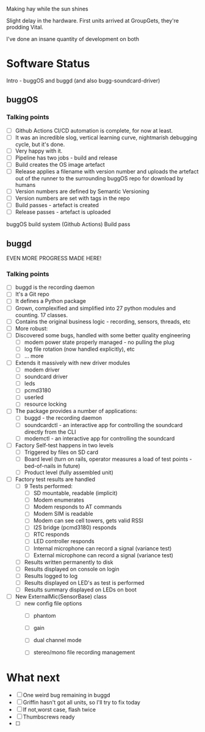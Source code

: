 Making hay while the sun shines 

Slight delay in the hardware. First units arrived at GroupGets, they're prodding Vital.

I've done an insane quantity of development on both 

# Software Status
Intro - buggOS and buggd (and also bugg-soundcard-driver)

## buggOS
### Talking points
- [ ] Github Actions CI/CD automation is complete, for now at least. 
- [ ] It was an incredible slog, vertical learning curve, nightmarish debugging cycle, but it's done. 
- [ ] Very happy with it.
- [ ] Pipeline has two jobs - build and release
- [ ] Build creates the OS image artefact
- [ ] Release applies a filename with version number and uploads the artefact out of the runner to the surrounding buggOS repo for download by humans
- [ ] Version numbers are defined by Semantic Versioning
- [ ] Version numbers are set with tags in the repo
- [ ] Build passes - artefact is created
- [ ] Release passes - artefact is uploaded

buggOS build system (Github Actions)
	Build pass

## buggd

EVEN MORE PROGRESS MADE HERE!

### Talking points
- [ ] buggd is the recording daemon
- [ ] It's a Git repo
- [ ] It defines a Python package
- [ ] Grown, complexified and simplified into 27 python modules and counting. 17 classes.
- [ ] Contains the original business logic - recording, sensors, threads, etc
- [ ] More robust:
- [ ] Discovered some bugs, handled with some better quality engineering
	- [ ] modem power state properly managed - no pulling the plug
	- [ ] log file rotation (now handled explicitly), etc
	- [ ] ... more
- [ ] Extends it massively with new driver modules
	- [ ] modem driver
	- [ ] soundcard driver
	- [ ] leds
	- [ ] pcmd3180
	- [ ] userled
	- [ ] resource locking
- [ ] The package provides a number of applications:
	- [ ] buggd - the recording daemon
	- [ ] soundcardctl - an interactive app for controlling the soundcard directly from the CLI
	- [ ] modemctl - an interactive app for controlling the soundcard
- [ ] Factory Self-test happens in two levels
	- [ ] Triggered by files on SD card
	- [ ] Board level (turn on rails, operator measures a load of test points - bed-of-nails in future)
	- [ ] Product level (fully assembled unit)
- [ ] Factory test results are handled
	- [ ] 9 Tests performed:
		- [ ] SD mountable, readable (implicit)
		- [ ] Modem enumerates
		- [ ] Modem responds to AT commands
		- [ ] Modem SIM is readable
		- [ ] Modem can see cell towers, gets valid RSSI
		- [ ] I2S bridge (pcmd3180) responds
		- [ ] RTC responds
		- [ ] LED controller responds
		- [ ] Internal microphone can record a signal (variance test)
		- [ ] External microphone can record a signal (variance test)
	- [ ] Results written permanently to disk
	- [ ] Results displayed on console on login
	- [ ] Results logged to log
	- [ ] Results displayed on LED's as test is performed
	- [ ] Results summary displayed on LEDs on boot 
- [ ] New ExternalMic(SensorBase) class
	- [ ] new config file options
		- [ ] phantom
		- [ ] gain
		- [ ] dual channel mode
		- [ ] stereo/mono file recording management


# What next
- [ ] One weird bug remaining in buggd
- [ ] Griffin hasn't got all units, so I'll try to fix today
- [ ] If not,worst case, flash twice
- [ ] Thumbscrews ready
- [ ] 